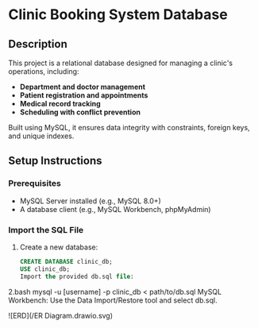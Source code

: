# Clinic Booking System Database

## Description  
This project is a relational database designed for managing a clinic's operations, including:  
- **Department and doctor management**  
- **Patient registration and appointments**  
- **Medical record tracking**  
- **Scheduling with conflict prevention**  

Built using MySQL, it ensures data integrity with constraints, foreign keys, and unique indexes.  

## Setup Instructions  

### Prerequisites  
- MySQL Server installed (e.g., MySQL 8.0+)  
- A database client (e.g., MySQL Workbench, phpMyAdmin)  

### Import the SQL File  
1. Create a new database:  
   ```sql
   CREATE DATABASE clinic_db;
   USE clinic_db;
   Import the provided db.sql file:
2.bash
mysql -u [username] -p clinic_db < path/to/db.sql
MySQL Workbench:
Use the Data Import/Restore tool and select db.sql.

![ERD](/ER Diagram.drawio.svg)






